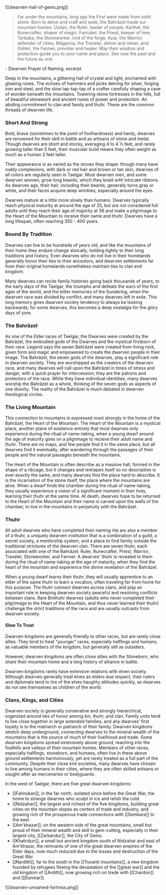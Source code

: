 ![[dwarven-hall-of-gems.png]]

> Far under the mountains, long ago the First were made from solid stone. Born to delve and craft and seek, the Bahrâzel made our mountain homes: Uzdan, the Ruler, leader of people; Karthel, the Runecrafter, shaper of magic; Fanrukel, the Priest, keeper of lore; Tarbaka, the Stoneworker, lord of the forge; Azar, the Warrior, defender of cities; Maganna, the Traveler, delver and miner; and Oshkir, the Farmer, provider and healer. May their wisdom and protection guide you to your name and place. See now the past and the future as one.

\- Dwarven Prayer of Naming, excerpt

Deep in the mountains, a glittering hall of crystal and light, enchanted with glowing runes. The echoes of hammers and picks delving for silver, forging iron and steel; and the slow tap-tap-tap of a crafter carefully shaping a cave of wonder beneath the mountains. Towering stone fortresses in the hills, full of beautiful stonework and ancient runes of power and protection. An abiding commitment to clan and family and thuhr. These are the common threads of dwarven life. 

### Short And Strong

Bold, brave (sometimes to the point of foolhardiness) and hardy, dwarves are renowned for their skill in battle and as artisans of stone and metal. Though dwarves are short and stocky, averaging 4 to 4 ½ feet, and rarely growing taller than 5 feet, their muscular build means they often weight as much as a human 2 feet taller.

Their appearance is as varied as the stones they shape: though many have ruddy complexions, with dark or red hair and brown or tan skin, dwarves of all colors are regularly seen in Taelgar. Most dwarven men, and some dwarven women, grow long beards, which they braid with intricate ribbons. As dwarves age, their hair, including their beards, generally turns gray or white, and their faces acquire deep wrinkles, especially around the eyes.

Dwarves mature at a little more slowly than humans. Dwarves typically reach physical maturity at around the age of 25, but are not considered full adults until they reach their age of majority at 36 and make a pilgrimage to the Heart of the Mountain to receive their name and thuhr. Dwarves have a long lifespan, often reaching 350 - 400 years.

### Bound By Tradition

Dwarves can live to be hundreds of years old, and like the mountains of their home they endure change stoically, holding tightly to their long traditions and history. Even dwarves who do not live in their homelands generally honor their ties to their ancestors, and dwarven settlements far from their original homelands nonetheless maintain ties to clan and kingdom.

Many dwarves can recite family histories going back thousands of years, to the early days of the Taelgar, the triumphs and defeats the wars of the first ages of the world, and the bitter memories of the Sundering, when the dwarven race was divided by conflict, and many dwarves left in exile. This long memory gives dwarven society tendency to always be looking backwards; for some dwarves, this becomes a deep nostalgia for the glory days of yore.

### The Bahrâzel

As one of the Elder races of Taelgar, the Dwarves were created by the Bahrâzel, the embodied gods of the Dwarves and the mystical firstborn of their race. Legend says the seven Bahrâzel were created from living rock, given form and magic and empowered to create the dwarven people in their image. The Bahrâzel, the seven gods of the dwarves, play a significant role in dwarven society. They are worshipped as the creators of the dwarven race, and many dwarves will call upon the Bahrâzel in times of stress and danger, with a quick prayer for intercession; they are the patrons and protectors of the race. While they have individual identities, many dwarves worship the Bahrâzel as a whole, thinking of the seven gods as aspects of one divinity. The reality of the Bahrâzel is much debated in dwarven theological circles.

### The Living Mountain

This connection to mountains is expressed most strongly in the home of the Bahrâzel, the Heart of the Mountain. The Heart of the Mountain is a mystical place, another plane of existence entirely that most dwarves only experience during the ritual of name-taking, when a young dwarf around the age of maturity goes on a pilgrimage to recieve their adult name and thuhr. There are no maps, and few people find it in the same place, but all dwarves find it eventually, after wandering through the passages of their people and the natural passages beneath the mountains.

The Heart of the Mountain is often describe as a massive hall, formed in the shape of a ribcage, but it changes and reshapes itself so no description is ever exactly the same, and many dwarves find the place hard to describe. It is the incarnation of the stone itself, the place where the mountains are alive. When a dwarf finds the chamber during the ritual of name-taking, they usually experience a vision of a significant moment in their lives, learning their thuhr at the same time. At death, dwarves hope to be returned to the Heart of the Mountain and their name is carved upon the walls of the chamber, to live in the mountains in perpetuity with the Bahrâzel.

### Thuhr

All adult dwarves who have completed their naming rite are also a member of a thuhr, a uniquely dwarven institution that is a combination of a guild, a secret society, a mentorship system, and a place to find family outside the traditional strictures of the dwarven clan. There are seven thuhr, each associated with one of the Bahrâzel: Ruler, Runecrafter, Priest, Warrior, Traveler, Stoneworker, and Farmer. A dwarves' thuhr is revealed to them during the ritual of name-taking at the age of maturity, when they find the heart of the mountain and experience the divine revelation of the Bahrâzel.

When a young dwarf learns their thuhr, they will usually apprentice to an elder of the same thuhr to learn a vocation, often traveling far from home for this purpose. The thuhr connect dwarves across clans, and play an important role in keeping dwarven society peaceful and resolving conflicts between clans. Rare Binthuhr dwarves (adults who never completed their pilgrimage to the Heart of the Mountain, and thus never learned their thuhr) challenge the strict traditions of the race and are usually outcasts from dwarven society.

#### Slow To Trust

Dwarven kingdoms are generally friendly to other races, but are rarely close allies. They tend to treat “younger” races, especially halflings and humans, as valuable members of the kingdom, but generally still as outsiders.

However, dwarven kingdoms are often close allies with the Stoneborn, who share their mountain home and a long history of alliance in battle.

Dwarven kingdoms rarely have extensive relations with elven society. Although dwarves generally treat elves as elders due respect, their rulers and diplomats tend to tire of the elves haughty attitudes quickly, as dwarves do not see themselves as children of the world.

### Clans, Kings, and Cities

Dwarven society is generally conserative and strongly hierarchical, organized around ties of honor among kin, thuhr, and clan. Family units tend to live close together in large extended families, and any dwarves’ first loyalty is to the matriarch or patriarch of their family. Dwarven kingdoms stretch deep underground, connecting dwarves to the mineral wealth of the mountains that is the source of much of their livelihood and trade. Some dwarven kingdoms spread extensively above ground, reaching into the foothills and valleys of their mountain homes. Members of other races, especially halflings, stoneborn, and humans, often live in these above ground settlements harmoniously, yet are rarely treated as a full part of the community. Despite their close knit societies, many dwarves have chosen to live among humans in their cities, where they are often skilled artisans or sought-after as mercenaries or bodyguards.

In the west of Taelgar, there are five great dwarven kingdoms:

-   [[Fahnukan]], in the far north, isolated since before the Great War, the home to strange dwarves who sculpt in ice and relish the cold.
-   [[Nidzahar]], the largest and richest of the five kingdoms, building great cities on the mountain slopes as centers of trade and industry, and growing rich of the prosperous trade connections with [[Sembara]] to the east.
-   [[Am'khazar]], on the western side of the great mountains, small but proud of their mineral wealth and skill in gem-cutting, especially in their largest city, [[Zarkandur]], the City of Gems.
-   [[Khatridun]], a small but ancient kingdom south of Nidzahar and east of Am'khazar, the remnants of one of the great dwarven empires of the Elder days, now much reduced due to the losses and destruction of the Great War
-   [[Nardith]], far to the south in the [[Yuvanti mountains]], a new kingdom founded by refugees fleeing the devastation of the [[great war]] and the old kingdom of [[Ardith]], now growing rich on trade with [[Chardon]] and [[Dunmar]].

![[dwarven-unnamed-fortress.png]]